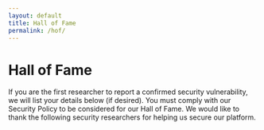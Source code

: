```yaml
---
layout: default
title: Hall of Fame
permalink: /hof/
---
```


# Hall of Fame

If you are the first researcher to report a confirmed security vulnerability, we will list your details below (if desired). You must comply with our Security Policy to be considered for our Hall of Fame. We would like to thank the following security researchers for helping us secure our platform.
